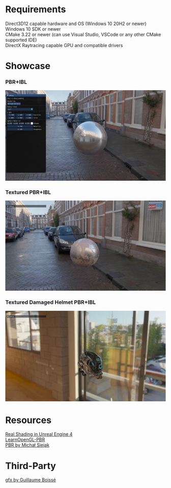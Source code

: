 # Requirements
Direct3D12 capable hardware and OS (Windows 10 20H2 or newer)<br>
Windows 10 SDK or newer<br>
CMake 3.22 or newer (can use Visual Studio, VSCode or any other CMake supported IDE)<br>
DirectX Raytracing capable GPU and compatible drivers<br>

# Showcase
### PBR+IBL
![alt text](pbr+ibl.png)
### Textured PBR+IBL
![alt text](pbr+ibl+textures.png)
### Textured Damaged Helmet PBR+IBL
![alt text](pbr+ibl+model.png)

# Resources
[Real Shading in Unreal Engine 4](https://blog.selfshadow.com/publications/s2013-shading-course/karis/s2013_pbs_epic_notes_v2.pdf)<br>
[LearnOpenGL-PBR](https://learnopengl.com/PBR/Theory)<br>
[PBR by Michał Siejak](https://github.com/Nadrin/PBR)

# Third-Party
[gfx by Guillaume Boissé](https://github.com/gboisse/gfx)
